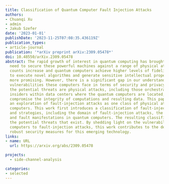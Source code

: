 ```yaml
---
title: Classification of Quantum Computer Fault Injection Attacks
authors:
- Chuanqi Xu
- admin 
- Jakub Szefer
date: '2023-01-01'
publishDate: '2023-11-25T07:08:35.436119Z'
publication_types:
- article-journal
publication: '*arXiv preprint arXiv:2309.05478*'
doi: 10.48550/arXiv.2309.05478
abstract: The rapid growth of interest in quantum computing has brought about the
  need to secure these powerful machines against a range of physical attacks. As qubit
  counts increase and quantum computers achieve higher levels of fidelity, their potential
  to execute novel algorithms and generate sensitive intellectual property becomes
  more promising. However, there is a significant gap in our understanding of the
  vulnerabilities these computers face in terms of security and privacy attacks. Among
  the potential threats are physical attacks, including those orchestrated by malicious
  insiders within data centers where the quantum computers are located, which could
  compromise the integrity of computations and resulting data. This paper presents
  an exploration of fault-injection attacks as one class of physical attacks on quantum
  computers. This work first introduces a classification of fault-injection attacks
  and strategies, including the domain of fault-injection attacks, the fault targets,
  and fault manifestations in quantum computers. The resulting classification highlights
  the potential threats that exist. By shedding light on the vulnerabilities of quantum
  computers to fault-injection attacks, this work contributes to the development of
  robust security measures for this emerging technology.
links:
- name: URL
  url: https://arxiv.org/abs/2309.05478

projects:
  - side-channel-analysis

categories:
- selected
---
```


